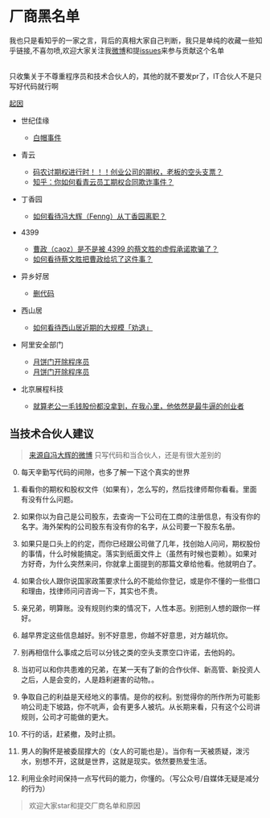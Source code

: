 # 厂商黑名单 



我也只是看知乎的一家之言，背后的真相大家自己判断，我只是单纯的收藏一些知乎链接,不喜勿喷,欢迎大家关注我[微博](http://weibo.com/woniuppp)和提[issues](https://github.com/shengxinjing/programmer-job-blacklist/issues)来参与贡献这个名单

<br>
只收集关于不尊重程序员和技术合伙人的，其他的就不要发pr了，IT合伙人不是只写好代码就行啊

[起因](https://www.zhihu.com/question/47775182)



* 世纪佳缘
    - [白帽事件](https://www.zhihu.com/question/47775182)
* 青云
  * [码农讨期权进行时！！！创业公司的期权，老板的空头支票？](http://www.weibo.com/ttarticle/p/show?id=2309403986279338497572)
  * [知乎：你如何看青云员工期权合同欺诈事件？](https://www.zhihu.com/question/47442360)
* 丁香园
	- [如何看待冯大辉（Fenng）从丁香园离职？](https://www.zhihu.com/question/48607258)

* 4399
	- [曹政（caoz）是不是被 4399 的蔡文胜的虚假承诺欺骗了？](https://www.zhihu.com/question/23552172)
	- [如何看待蔡文胜把曹政给坑了这件事？](https://www.zhihu.com/question/23554339)
* 异乡好居
    - [删代码](https://www.zhihu.com/question/46294596)
* 西山居
	- [如何看待西山居近期的大规模「劝退」](https://www.zhihu.com/question/40739038)
* 阿里安全部门

    - [月饼门开除程序员](https://www.zhihu.com/question/50608658)
    - [月饼门开除程序员](https://www.zhihu.com/question/50600301)

* 北京展程科技
	- [就算老公一毛钱股份都没拿到，在我心里，他依然是最牛逼的创业者](https://www.zhihu.com/question/56175498)


## 当技术合伙人建议
> [来源自冯大辉的微博](http://weibo.com/1577826897/EwLWXoxtG) 只写代码和当合伙人，还是有很大差别的

0. 每天辛勤写代码的间隙，也多了解一下这个真实的世界

1. 看看你的期权和股权文件（如果有），怎么写的，然后找律师帮你看看。里面有没有什么问题。

2. 如果你以为自己是公司股东，去查询一下公司在工商的注册信息，有没有你的名字。海外架构的公司股东有没有你的名字，从公司要一下股东名册。

3. 如果只是口头上的约定，而你已经跟公司做了几年，找创始人问问，期权股份的事情，什么时候能搞定。落实到纸面文件上（虽然有时候也耍赖）。如果对方好奇，为什么突然来问，你就拿上面提到的那篇文章给他看。他就明白了。

4. 如果合伙人跟你说国家政策要求什么的不能给你登记，或是你不懂的一些借口和理由，找律师问问咨询一下，其实也不贵。

5. 亲兄弟，明算账。没有规则约束的情况下，人性本恶。别把别人想的跟你一样好。

6. 越早界定这些信息越好。别不好意思，你越不好意思，对方越坑你。

7. 别再相信什么事成之后可以分钱之类的空头支票空口许诺，去他妈的。

8. 当初可以和你共患难的兄弟，在某一天有了新的合作伙伴、新高管、新投资人之后，人是会变的，人是趋利避害的动物。。

9. 争取自己的利益是天经地义的事情。是你的权利。别觉得你的所作所为可能影响公司走下坡路，你不吭声，会有更多人被坑。从长期来看，只有这个公司讲规则，公司才可能做的更大。

10. 不行的话，赶紧撤，及时止损。
11. 男人的胸怀是被委屈撑大的（女人的可能也是）。当你有一天被质疑，泼污水，别想不开，这就是世界，这就是现实。依然要热爱生活。

12. 利用业余时间保持一点写代码的能力，你懂的。（写公众号/自媒体无疑是减分的行为）





> 欢迎大家star和提交厂商名单和原因


